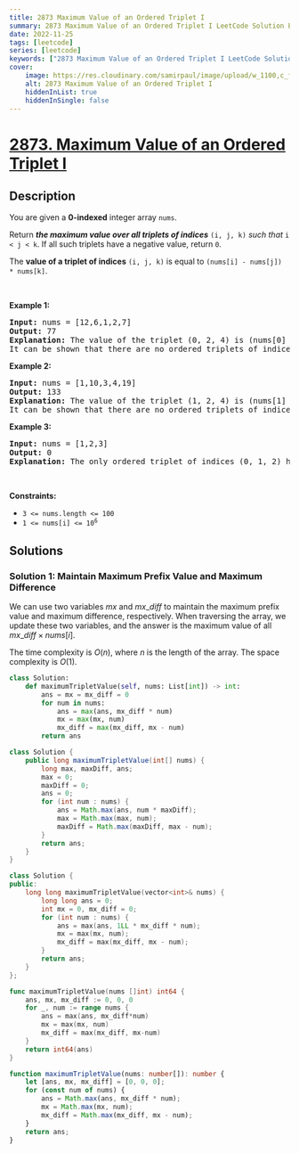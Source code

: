 ```yaml
---
title: 2873 Maximum Value of an Ordered Triplet I
summary: 2873 Maximum Value of an Ordered Triplet I LeetCode Solution Explained
date: 2022-11-25
tags: [leetcode]
series: [leetcode]
keywords: ["2873 Maximum Value of an Ordered Triplet I LeetCode Solution Explained in all languages", "2873 Maximum Value of an Ordered Triplet I", "LeetCode", "leetcode solution in Python3 C++ Java Go PHP Ruby Swift TypeScript Rust C# JavaScript C", "GeeksforGeeks", "InterviewBit", "Coding Ninjas", "HackerRank", "HackerEarth", "CodeChef", "TopCoder", "AlgoExpert", "freeCodeCamp", "Codeforces", "GitHub", "AtCoder", "Samir Paul"]
cover:
    image: https://res.cloudinary.com/samirpaul/image/upload/w_1100,c_fit,co_rgb:FFFFFF,l_text:Arial_75_bold:2873 Maximum Value of an Ordered Triplet I - Solution Explained/problem-solving.webp
    alt: 2873 Maximum Value of an Ordered Triplet I
    hiddenInList: true
    hiddenInSingle: false
---
```



# [2873. Maximum Value of an Ordered Triplet I](https://leetcode.com/problems/maximum-value-of-an-ordered-triplet-i)


## Description

<p>You are given a <strong>0-indexed</strong> integer array <code>nums</code>.</p>

<p>Return <em><strong>the maximum value over all triplets of indices</strong></em> <code>(i, j, k)</code> <em>such that</em> <code>i &lt; j &lt; k</code>. If all such triplets have a negative value, return <code>0</code>.</p>

<p>The <strong>value of a triplet of indices</strong> <code>(i, j, k)</code> is equal to <code>(nums[i] - nums[j]) * nums[k]</code>.</p>

<p>&nbsp;</p>
<p><strong class="example">Example 1:</strong></p>

<pre>
<strong>Input:</strong> nums = [12,6,1,2,7]
<strong>Output:</strong> 77
<strong>Explanation:</strong> The value of the triplet (0, 2, 4) is (nums[0] - nums[2]) * nums[4] = 77.
It can be shown that there are no ordered triplets of indices with a value greater than 77. 
</pre>

<p><strong class="example">Example 2:</strong></p>

<pre>
<strong>Input:</strong> nums = [1,10,3,4,19]
<strong>Output:</strong> 133
<strong>Explanation:</strong> The value of the triplet (1, 2, 4) is (nums[1] - nums[2]) * nums[4] = 133.
It can be shown that there are no ordered triplets of indices with a value greater than 133.
</pre>

<p><strong class="example">Example 3:</strong></p>

<pre>
<strong>Input:</strong> nums = [1,2,3]
<strong>Output:</strong> 0
<strong>Explanation:</strong> The only ordered triplet of indices (0, 1, 2) has a negative value of (nums[0] - nums[1]) * nums[2] = -3. Hence, the answer would be 0.
</pre>

<p>&nbsp;</p>
<p><strong>Constraints:</strong></p>

<ul>
	<li><code>3 &lt;= nums.length &lt;= 100</code></li>
	<li><code>1 &lt;= nums[i] &lt;= 10<sup>6</sup></code></li>
</ul>

## Solutions

### Solution 1: Maintain Maximum Prefix Value and Maximum Difference

We can use two variables $mx$ and $mx\_diff$ to maintain the maximum prefix value and maximum difference, respectively. When traversing the array, we update these two variables, and the answer is the maximum value of all $mx\_diff \times nums[i]$.

The time complexity is $O(n)$, where $n$ is the length of the array. The space complexity is $O(1)$.

<!-- tabs:start -->

```python
class Solution:
    def maximumTripletValue(self, nums: List[int]) -> int:
        ans = mx = mx_diff = 0
        for num in nums:
            ans = max(ans, mx_diff * num)
            mx = max(mx, num)
            mx_diff = max(mx_diff, mx - num)
        return ans
```

```java
class Solution {
    public long maximumTripletValue(int[] nums) {
        long max, maxDiff, ans;
        max = 0;
        maxDiff = 0;
        ans = 0;
        for (int num : nums) {
            ans = Math.max(ans, num * maxDiff);
            max = Math.max(max, num);
            maxDiff = Math.max(maxDiff, max - num);
        }
        return ans;
    }
}
```

```cpp
class Solution {
public:
    long long maximumTripletValue(vector<int>& nums) {
        long long ans = 0;
        int mx = 0, mx_diff = 0;
        for (int num : nums) {
            ans = max(ans, 1LL * mx_diff * num);
            mx = max(mx, num);
            mx_diff = max(mx_diff, mx - num);
        }
        return ans;
    }
};
```

```go
func maximumTripletValue(nums []int) int64 {
	ans, mx, mx_diff := 0, 0, 0
	for _, num := range nums {
		ans = max(ans, mx_diff*num)
		mx = max(mx, num)
		mx_diff = max(mx_diff, mx-num)
	}
	return int64(ans)
}
```

```ts
function maximumTripletValue(nums: number[]): number {
    let [ans, mx, mx_diff] = [0, 0, 0];
    for (const num of nums) {
        ans = Math.max(ans, mx_diff * num);
        mx = Math.max(mx, num);
        mx_diff = Math.max(mx_diff, mx - num);
    }
    return ans;
}
```

<!-- tabs:end -->

<!-- end -->
